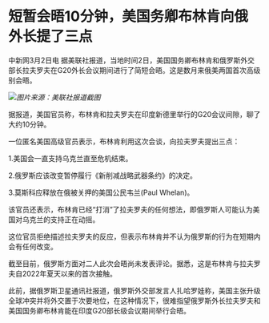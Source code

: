 # 短暂会晤10分钟，美国务卿布林肯向俄外长提了三点

中新网3月2日电 据美联社报道，当地时间2日，美国国务卿布林肯和俄罗斯外交部长拉夫罗夫在G20外长会议期间进行了简短会晤。这是数月来俄美两国首次高级别会晤。

![](https://inews.gtimg.com/om_bt/O2CxCoNDqL8oByt_OShyD5hSf7mpsjspWyGyj4cFSBMQEAA/1000)_图片来源：美联社报道截图_

据报道，美国官员称，布林肯和拉夫罗夫在印度新德里举行的G20会议间隙，聊了大约10分钟。

一位匿名美国高级官员表示，布林肯利用这次会谈，向拉夫罗夫提出三点：

1.美国会一直支持乌克兰直至危机结束。

2.俄罗斯应该改变暂停履行《新削减战略武器条约》的决定。

3.莫斯科应释放在俄被关押的美国公民韦兰(Paul Whelan)。

该官员还表示，布林肯已经“打消”了拉夫罗夫的任何想法，即俄罗斯人可能认为美国对乌克兰的支持正在动摇。

这位官员拒绝描述拉夫罗夫的反应，但表示布林肯并不认为俄罗斯的行为在短期内会有任何改变。

截至目前，俄罗斯方面对二人此次会晤尚未发表评论。据悉，这是布林肯与拉夫罗夫自2022年夏天以来的首次接触。

此前，据俄罗斯卫星通讯社报道，俄罗斯外交部发言人扎哈罗娃称，美国主张升级全球冲突并将外交置于次要地位，在这种情况下，很难指望俄罗斯外长拉夫罗夫和美国国务卿布林肯能在印度G20部长级会议期间举行会晤。

